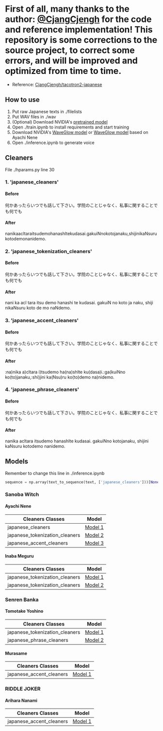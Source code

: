 # First of all, many thanks to the author: [@CjangCjengh](https://github.com/CjangCjengh) for the code and reference implementation! This repository is some corrections to the source project, to correct some errors, and will be improved and optimized from time to time.
* Reference: [CjangCjengh/tacotron2-japanese](https://github.com/CjangCjengh/tacotron2-japanese)

## How to use
1. Put raw Japanese texts in ./filelists
2. Put WAV files in ./wav
3. (Optional) Download NVIDIA's [pretrained model](https://drive.google.com/file/d/1c5ZTuT7J08wLUoVZ2KkUs_VdZuJ86ZqA/view?usp=sharing)
4. Open ./train.ipynb to install requirements and start training
5. Download NVIDIA's [WaveGlow model](https://drive.google.com/open?id=1rpK8CzAAirq9sWZhe9nlfvxMF1dRgFbF) or [WaveGlow model](https://sjtueducn-my.sharepoint.com/:u:/g/personal/cjang_cjengh_sjtu_edu_cn/EbyZnGnCJclGl5q_M3KGWTUBq4IIqSLiGznFdqHbv3WM5A?e=8c2aWE) based on Ayachi Nene
6. Open ./inference.ipynb to generate voice

## Cleaners
File ./hparams.py line 30
### 1. 'japanese_cleaners'
#### Before
何かあったらいつでも話して下さい。学院のことじゃなく、私事に関することでも何でも
#### After
nanikaacltaraitsudemohanashItekudasai.gakuiNnokotojanaku,shijinikaNsurukotodemonanidemo.
### 2. 'japanese_tokenization_cleaners'
#### Before
何かあったらいつでも話して下さい。学院のことじゃなく、私事に関することでも何でも
#### After
nani ka acl tara itsu demo hanashi te kudasai. gakuiN no koto ja naku, shiji nikaNsuru koto de mo naNdemo.
### 3. 'japanese_accent_cleaners'
#### Before
何かあったらいつでも話して下さい。学院のことじゃなく、私事に関することでも何でも
#### After
:na)nika a)cltara i)tsudemo ha(na)shIte ku(dasa)i.:ga(kuiNno ko(to)janaku,:shi)jini ka(Nsu)ru ko(to)demo na)nidemo.
### 4. 'japanese_phrase_cleaners'
#### Before
何かあったらいつでも話して下さい。学院のことじゃなく、私事に関することでも何でも
#### After
nanika acltara itsudemo hanashIte kudasai. gakuiNno kotojanaku, shijini kaNsuru kotodemo nanidemo.

## Models
Remember to change this line in ./inference.ipynb
```python
sequence = np.array(text_to_sequence(text, ['japanese_cleaners']))[None, :]
```
### Sanoba Witch

#### Ayachi Nene 

| Cleaners  Classes | Model |
| ----------- | ----------- |
| japanese_cleaners      | [Model 1](https://sjtueducn-my.sharepoint.com/:u:/g/personal/cjang_cjengh_sjtu_edu_cn/ESltqOvyK3ZPsLMQwpv5FH0BoX8slLVsz3eUKwHHKkg9ww?e=vc5fdd) |
| japanese_tokenization_cleaners   | [Model 2](https://sjtueducn-my.sharepoint.com/:u:/g/personal/cjang_cjengh_sjtu_edu_cn/ETNLDYH_ZRpMmNR0VGALhNQB5-LiJOqTaWQz8tXtbvCV-g?e=7nf2Ec) |
|japanese_accent_cleaners| [Model 3](https://sjtueducn-my.sharepoint.com/:u:/g/personal/cjang_cjengh_sjtu_edu_cn/Eb0WROtOsYBInTmQQZHf36IBSXmyVd4JiCF7OnQjOZkjGg?e=qbbsv4) |



#### Inaba Meguru

| Cleaners  Classes | Model |
| ----------- | ----------- |
| japanese_tokenization_cleaners | [Model 1](https://sjtueducn-my.sharepoint.com/:u:/g/personal/cjang_cjengh_sjtu_edu_cn/Ed29Owd-E1NKstl_EFGZFVABe-F-a65jSAefeW_uEQuWxw?e=J628nT)|
| japanese_tokenization_cleaners | [Model 2](https://sjtueducn-my.sharepoint.com/:u:/g/personal/cjang_cjengh_sjtu_edu_cn/ER8C2tiu4-RPi_MtQ3TCuTkBVRvO1MgJOPAKpAUD4ZLiow?e=ktT81t) |



### Senren Banka
#### Tomotake Yoshino

| Cleaners Classes| Model |
| ----------- | ----------- |
| japanese_tokenization_cleaners| [Model 1](https://sjtueducn-my.sharepoint.com/:u:/g/personal/cjang_cjengh_sjtu_edu_cn/EdfFetSH3tpMr7nkiqAKzwEBXjuCRICcvgUortEvE4pdjw?e=UyvkyI)|
| japanese_phrase_cleaners| [Model 2](https://sjtueducn-my.sharepoint.com/:u:/g/personal/cjang_cjengh_sjtu_edu_cn/EeE4h5teC5xKms1VRnaNiW8BuqslFeR8VW7bCk7SWh2r8w?e=qADqbu)|


#### Murasame

| Cleaners Classes| Model |
| ----------- | ----------- |
| japanese_accent_cleaners| [Model 1](https://sjtueducn-my.sharepoint.com/:u:/g/personal/cjang_cjengh_sjtu_edu_cn/EVXUY5tNA4JOqsVL7of8GrEB4WFPrcZPRWX0MP_7G0RXfg?e=5wzBlw)|



### RIDDLE JOKER
#### Arihara Nanami

| Cleaners Classes| Model |
| ----------- | ----------- |
| japanese_accent_cleaners|[Model 1](https://sjtueducn-my.sharepoint.com/:u:/g/personal/cjang_cjengh_sjtu_edu_cn/EdxWxcjx5XdAncOdoTjtyK0BUvrigdcBb2LPmzL48q4smw?e=OlAU66)|
